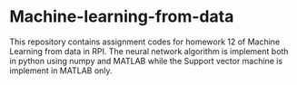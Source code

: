 # Machine-learning-from-data
This repository contains assignment codes for homework 12 of Machine Learning from data in RPI.
The neural network algorithm is implement both in python using numpy and MATLAB while the Support vector machine is implement in MATLAB only. 
